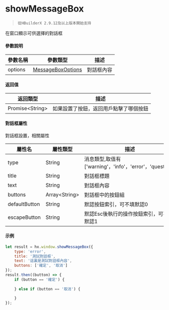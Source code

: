 # showMessageBox
> `從HBuilderX 2.9.12及以上版本開始支持`

在窗口顯示可供選擇的對話框

#### 參數說明

|參數名稱	|參數類型			|描述					|
|--			|--					|--						|
|options	|[MessageBoxOptions](#對話框屬性)|對話框內容|

#### 返回值

|返回類型				|描述									|
|--						|--										|
|Promise&lt;String&gt;	|如果設置了按鈕，返回用戶點擊了哪個按鈕	|


#### 對話框屬性

對話框設置，相關屬性

|屬性名		|屬性類型	|描述						|
|--			|--			|--							|
|type		|String		|消息類型,取值有['warning'，'info'，'error'，'question'] |
|title		|String		|對話框標題				|
|text		|String		|對話框內容				|
|buttons	|Array&lt;String&gt;|對話框中的按鈕組 |
|defaultButton	|String	|默認按鈕索引，可不填默認0 |
|escapeButton	|String	|默認Esc後執行的操作按鈕索引，可不填默認1 |


#### 示例

``` javascript
let result = hx.window.showMessageBox({
    type: 'error',
    title: '測試對話框',
    text: '這裏是測試對話框內容',
    buttons: ['確定', '取消']
});
result.then((button) => {
    if (button == '確定') {
        
    } else if (button == '取消') {
        
    }
});
```